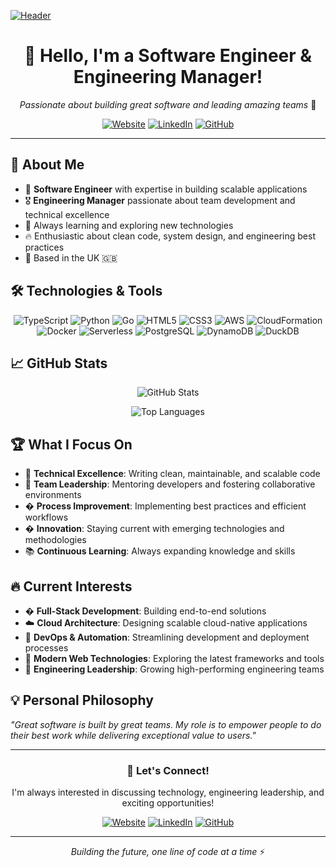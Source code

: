 [![Header](https://raw.githubusercontent.com/your-username/your-repo/main/assets/header.png)](https://www.gdks.co.uk/)

<div align="center">
  
# 👋 Hello, I'm a Software Engineer & Engineering Manager!

*Passionate about building great software and leading amazing teams* 🚀

[![Website](https://img.shields.io/badge/🌐_Website-gdks.co.uk-blue?style=for-the-badge&logo=google-chrome)](https://www.gdks.co.uk/)
[![LinkedIn](https://img.shields.io/badge/💼_LinkedIn-Connect-blue?style=for-the-badge&logo=linkedin)](https://linkedin.com/in/yourprofile)
[![GitHub](https://img.shields.io/badge/⚡_GitHub-Follow-black?style=for-the-badge&logo=github)](https://github.com/yourusername)

</div>

---

## 🎯 About Me

- 💼 **Software Engineer** with expertise in building scalable applications
- 🎖️ **Engineering Manager** passionate about team development and technical excellence
- 🌱 Always learning and exploring new technologies
- 🔥 Enthusiastic about clean code, system design, and engineering best practices
- 📍 Based in the UK 🇬🇧

## 🛠️ Technologies & Tools

<div align="center">

![TypeScript](https://img.shields.io/badge/-TypeScript-3178C6?style=flat-square&logo=typescript&logoColor=white)
![Python](https://img.shields.io/badge/-Python-3776AB?style=flat-square&logo=python&logoColor=white)
![Go](https://img.shields.io/badge/-Go-00ADD8?style=flat-square&logo=go&logoColor=white)
![HTML5](https://img.shields.io/badge/-HTML5-E34F26?style=flat-square&logo=html5&logoColor=white)
![CSS3](https://img.shields.io/badge/-CSS3-1572B6?style=flat-square&logo=css3&logoColor=white)
![AWS](https://img.shields.io/badge/-AWS-232F3E?style=flat-square&logo=amazon-aws&logoColor=white)
![CloudFormation](https://img.shields.io/badge/-CloudFormation-FF9900?style=flat-square&logo=amazon-aws&logoColor=white)
![Docker](https://img.shields.io/badge/-Docker-2496ED?style=flat-square&logo=docker&logoColor=white)
![Serverless](https://img.shields.io/badge/-Serverless-FD5750?style=flat-square&logo=serverless&logoColor=white)
![PostgreSQL](https://img.shields.io/badge/-PostgreSQL-336791?style=flat-square&logo=postgresql&logoColor=white)
![DynamoDB](https://img.shields.io/badge/-DynamoDB-4053D6?style=flat-square&logo=amazon-dynamodb&logoColor=white)
![DuckDB](https://img.shields.io/badge/-DuckDB-FFF000?style=flat-square&logo=duckdb&logoColor=black)

</div>

## 📈 GitHub Stats

<div align="center">
  
![GitHub Stats](https://github-readme-stats.vercel.app/api?username=yourusername&show_icons=true&theme=radical&hide_border=true&count_private=true)

![Top Languages](https://github-readme-stats.vercel.app/api/top-langs/?username=yourusername&layout=compact&theme=radical&hide_border=true)

</div>

## 🏆 What I Focus On

- 🔧 **Technical Excellence**: Writing clean, maintainable, and scalable code
- 👥 **Team Leadership**: Mentoring developers and fostering collaborative environments
- � **Process Improvement**: Implementing best practices and efficient workflows
- � **Innovation**: Staying current with emerging technologies and methodologies
- 📚 **Continuous Learning**: Always expanding knowledge and skills

## 🔥 Current Interests

- � **Full-Stack Development**: Building end-to-end solutions
- ☁️ **Cloud Architecture**: Designing scalable cloud-native applications
- 🤖 **DevOps & Automation**: Streamlining development and deployment processes
- 📱 **Modern Web Technologies**: Exploring the latest frameworks and tools
- 🧠 **Engineering Leadership**: Growing high-performing engineering teams

## 💡 Personal Philosophy

*"Great software is built by great teams. My role is to empower people to do their best work while delivering exceptional value to users."*

---

<div align="center">

### 🤝 Let's Connect!

I'm always interested in discussing technology, engineering leadership, and exciting opportunities!

[![Website](https://img.shields.io/badge/🌐_Visit_My_Website-gdks.co.uk-blue?style=for-the-badge)](https://www.gdks.co.uk/)
[![LinkedIn](https://img.shields.io/badge/💼_Connect_on_LinkedIn-blue?style=for-the-badge&logo=linkedin)](https://linkedin.com/in/yourprofile)
[![GitHub](https://img.shields.io/badge/⚡_Follow_on_GitHub-black?style=for-the-badge&logo=github)](https://github.com/yourusername)

---

*Building the future, one line of code at a time* ⚡

</div>

